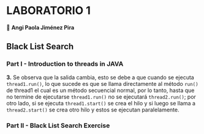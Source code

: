# LABORATORIO 1
  📌 **Angi Paola Jiménez Pira**
## Black List Search
### Part I - Introduction to threads in JAVA
 
**3.** 
   Se observa que la salida cambia, esto se debe a que cuando se ejecuta `thread1.run()`, lo que sucede es que se llama directamente al método `run()` de thread1 el cual es un
   método secuencial normal, por lo tanto, hasta que no termine de ejecutarse `thread1.run()` no se ejecutará `thread2.run()`; por otro lado, si se ejecuta `thread1.start()` se
   crea el hilo y si luego se llama a `thread2.start()` se crea otro hilo y estos se ejecutan paralelamente.
   
### Part II - Black List Search Exercise




